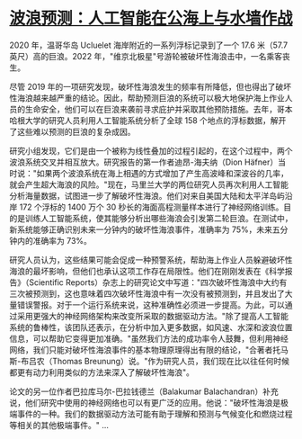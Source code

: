 # [波浪预测：人工智能在公海上与水墙作战](https://github.com/jaaleng/gitblog/issues/23)

2020 年，温哥华岛 Ucluelet 海岸附近的一系列浮标记录到了一个 17.6 米（57.7 英尺）高的巨浪。2022 年，"维京北极星"号游轮被破坏性海浪击中，一名乘客丧生。

尽管 2019 年的一项研究发现，破坏性海浪发生的频率有所降低，但也得出了破坏性海浪越来越严重的结论。因此，帮助预测巨浪的系统可以极大地保护海上作业人员的生命安全，他们可以在巨浪来袭前寻求庇护并采取其他预防措施。去年，哥本哈根大学的研究人员利用人工智能系统分析了全球 158 个地点的浮标数据，解开了这些难以预测的巨浪的复杂成因。

研究小组发现，它们是由一个被称为线性叠加的过程引起的，在这个过程中，两个波浪系统交叉并相互放大。研究报告的第一作者迪昂-海夫纳（Dion Häfner）当时说："如果两个波浪系统在海上相遇的方式增加了产生高波峰和深波谷的几率，就会产生超大海浪的风险。"现在，马里兰大学的两位研究人员再次利用人工智能分析海量数据，试图进一步了解破坏性海浪。他们对来自美国大陆和太平洋岛屿沿岸 172 个浮标的 1400 万个 30 秒长的海面高程测量样本进行了神经网络训练。目的是训练人工智能系统，使其能够分析出哪些海浪会引发第二轮巨浪。在测试中，新系统能够正确识别未来一分钟内的破坏性海浪事件，准确率为 75%，未来五分钟内的准确率为 73%。

研究人员认为，这些结果可能会促成一种预警系统，帮助海上作业人员躲避破坏性海浪的最坏影响，但他们也承认这项工作存在局限性。他们在刚刚发表在《科学报告》（Scientific Reports）杂志上的研究论文中写道："四次破坏性海浪中大约有三次被预测到，这也意味着四次破坏性海浪中有一次没有被预测到，并且发出了大量错误警报。对于一个运行系统来说，这种准确性必须进一步提高。为此，可以通过采用更强大的神经网络架构来改变所采取的数据驱动方法。"除了提高人工智能系统的鲁棒性，该团队还表示，在分析中加入更多数据，如风速、水深和波浪位置信息，可以帮助它变得更加准确。"虽然我们方法的成功率令人鼓舞，但利用神经网络，我们只能对破坏性海浪事件的基本物理原理得出有限的结论，"合著者托马斯-布吕农（Thomas Breunung）说。"作为研究人员，我们现在比以往任何时候都更有动力利用类似的方法来深入了解破坏性海浪"。

论文的另一位作者巴拉库马尔-巴拉钱德兰（Balakumar Balachandran）补充说，他们研究中使用的神经网络也可以有更广泛的应用。他说："破坏性海浪是极端事件的一种。我们的数据驱动方法可能有助于理解和预测与气候变化和燃烧过程等相关的其他极端事件。" ...
